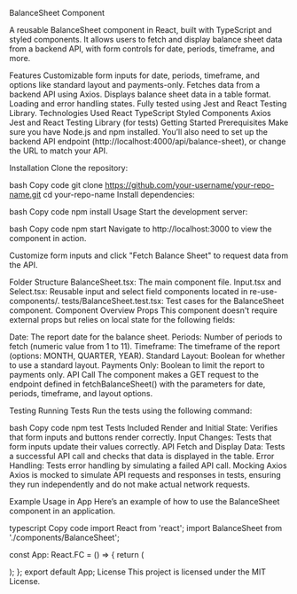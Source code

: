 BalanceSheet Component 

A reusable BalanceSheet component in React, built with TypeScript and styled components. It allows users to fetch and display balance sheet data from a backend API, with form controls for date, periods, timeframe, and more.

Features Customizable form inputs for date, periods, timeframe, and options like standard layout and payments-only. Fetches data from a backend API using Axios. Displays balance sheet data in a table format. Loading and error handling states. Fully tested using Jest and React Testing Library. Technologies Used React TypeScript Styled Components Axios Jest and React Testing Library (for tests) Getting Started Prerequisites Make sure you have Node.js and npm installed. You’ll also need to set up the backend API endpoint (http://localhost:4000/api/balance-sheet), or change the URL to match your API.

Installation Clone the repository:

bash Copy code git clone https://github.com/your-username/your-repo-name.git cd your-repo-name Install dependencies:

bash Copy code npm install Usage Start the development server:

bash Copy code npm start Navigate to http://localhost:3000 to view the component in action.

Customize form inputs and click "Fetch Balance Sheet" to request data from the API.

Folder Structure BalanceSheet.tsx: The main component file. Input.tsx and Select.tsx: Reusable input and select field components located in re-use-components/. tests/BalanceSheet.test.tsx: Test cases for the BalanceSheet component. Component Overview Props This component doesn't require external props but relies on local state for the following fields:

Date: The report date for the balance sheet. Periods: Number of periods to fetch (numeric value from 1 to 11). Timeframe: The timeframe of the report (options: MONTH, QUARTER, YEAR). Standard Layout: Boolean for whether to use a standard layout. Payments Only: Boolean to limit the report to payments only. API Call The component makes a GET request to the endpoint defined in fetchBalanceSheet() with the parameters for date, periods, timeframe, and layout options.

Testing Running Tests Run the tests using the following command:

bash Copy code npm test Tests Included Render and Initial State: Verifies that form inputs and buttons render correctly. Input Changes: Tests that form inputs update their values correctly. API Fetch and Display Data: Tests a successful API call and checks that data is displayed in the table. Error Handling: Tests error handling by simulating a failed API call. Mocking Axios Axios is mocked to simulate API requests and responses in tests, ensuring they run independently and do not make actual network requests.

Example Usage in App Here’s an example of how to use the BalanceSheet component in an application.

typescript Copy code import React from 'react'; import BalanceSheet from './components/BalanceSheet';

const App: React.FC = () => { return (

); };
export default App; License This project is licensed under the MIT License.

